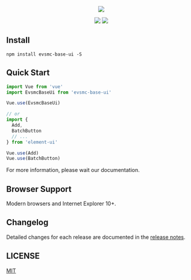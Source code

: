 <p align="center">
  <a href="https://sm.ms/image/dhjbI64lBYgPMiA" target="_blank"><img src="https://i.loli.net/2019/10/15/dhjbI64lBYgPMiA.png" ></a>
</p>

<p align="center">
  <img src="https://img.shields.io/badge/npm-0.2.0_alpha-green"/>
  <img src="https://img.shields.io/badge/license-MIT-green"/>
</p>

## Install

```shell
npm install evsmc-base-ui -S
```

## Quick Start

``` javascript
import Vue from 'vue'
import EvsmcBaseUi from 'evsmc-base-ui'

Vue.use(EvsmcBaseUi)

// or
import {
  Add,
  BatchButton
  // ...
} from 'element-ui'

Vue.use(Add)
Vue.use(BatchButton)
```

For more information, please wait our documentation.

## Browser Support

Modern browsers and Internet Explorer 10+.

<!-- ## Development

Skip this part if you just want to use Element. -->

## Changelog

Detailed changes for each release are documented in the [release notes](https://github.com/dingcang/evsmc-base-ui/releases).

## LICENSE

[MIT](LICENSE)
